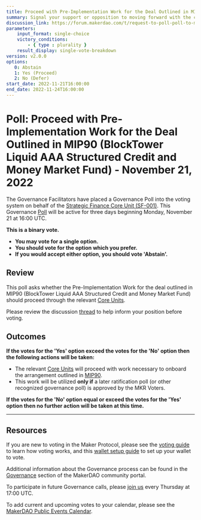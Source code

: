 ```yaml
---
title: Proceed with Pre-Implementation Work for the Deal Outlined in MIP90 (BlockTower Liquid AAA Structured Credit and Money Market Fund) - November 21, 2022
summary: Signal your support or opposition to moving forward with the commercial risk, legal, technical, and other work necessary to onboard the deal outlined in MIP90.
discussion_link: https://forum.makerdao.com/t/request-to-poll-poll-to-move-forward-with-the-commercial-risk-legal-technical-and-other-work-necessary-to-onboard-the-deal-outlined-in-mip90/18845
parameters:
    input_format: single-choice
    victory_conditions:
        - { type : plurality }
    result_display: single-vote-breakdown
version: v2.0.0
options:
   0: Abstain
   1: Yes (Proceed)
   2: No (Defer)
start_date: 2022-11-21T16:00:00
end_date: 2022-11-24T16:00:00
---
```

# Poll: Proceed with Pre-Implementation Work for the Deal Outlined in MIP90 (BlockTower Liquid AAA Structured Credit and Money Market Fund) - November 21, 2022

The Governance Facilitators have placed a Governance Poll into the voting system on behalf of the [Strategic Finance Core Unit (SF-001)](https://mips.makerdao.com/mips/details/MIP39c2SP36). This Governance [Poll](https://community-development.makerdao.com/en/learn/governance/on-chain-gov) will be active for three days beginning Monday, November 21 at 16:00 UTC.

**This is a binary vote.** 
- **You may vote for a single option.** 
- **You should vote for the option which you prefer.**
- **If you would accept either option, you should vote 'Abstain'.**

## Review

This poll asks whether the Pre-Implementation Work for the deal outlined in MIP90 (BlockTower Liquid AAA Structured Credit and Money Market Fund) should proceed through the relevant [Core Units](https://mips.makerdao.com/mips/details/MIP38#mip38c2-core-unit-state).

Please review the discussion [thread](https://forum.makerdao.com/t/request-to-poll-poll-to-move-forward-with-the-commercial-risk-legal-technical-and-other-work-necessary-to-onboard-the-deal-outlined-in-mip90/18845) to help inform your position before voting.

## Outcomes

**If the votes for the 'Yes' option exceed the votes for the 'No' option then the following actions will be taken:**
* The relevant [Core Units](https://mips.makerdao.com/mips/details/MIP38#MIP38c2) will proceed with work necessary to onboard the arrangement outlined in [MIP90](https://mips.makerdao.com/mips/details/MIP90).
* This work will be utilized **only if** a later ratification poll (or other recognized governance poll) is approved by the MKR Voters.

**If the votes for the 'No' option equal or exceed the votes for the 'Yes' option then no further action will be taken at this time.**

---

## Resources

If you are new to voting in the Maker Protocol, please see the [voting guide](https://community-development.makerdao.com/en/learn/governance/how-voting-works/) to learn how voting works, and this [wallet setup guide](https://community-development.makerdao.com/en/learn/governance/voting-setup/) to set up your wallet to vote.

Additional information about the Governance process can be found in the [Governance](https://community-development.makerdao.com/en/learn/governance) section of the MakerDAO community portal.

To participate in future Governance calls, please [join us](https://github.com/makerdao/community/tree/master/governance/governance-and-risk-meetings) every Thursday at 17:00 UTC.

To add current and upcoming votes to your calendar, please see the [MakerDAO Public Events Calendar](https://calendar.google.com/calendar/embed?src=makerdao.com_3efhm2ghipksegl009ktniomdk%40group.calendar.google.com&ctz=UTC&mode=week&showCalendars=0&showPrint=0).
